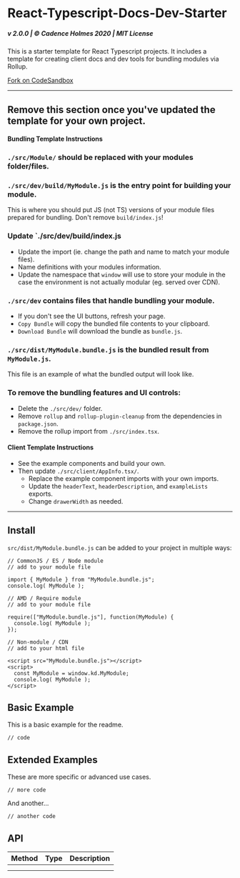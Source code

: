 # React-Typescript-Docs-Dev-Starter

##### v 2.0.0 | © Cadence Holmes 2020 | MIT License

This is a starter template for React Typescript projects. It includes a template for creating client docs and dev tools for bundling modules via Rollup.

[Fork on CodeSandbox](https://codesandbox.io/s/react-typescript-docs-dev-starter-msg3b?file=/README.md)

---

## Remove this section once you've updated the template for your own project.

#### Bundling Template Instructions

### `./src/Module/` should be replaced with your modules folder/files.

### `./src/dev/build/MyModule.js` is the entry point for building your module.

This is where you should put JS (not TS) versions of your module files prepared for bundling. Don't remove `build/index.js`!

### Update `./src/dev/build/index.js

- Update the import (ie. change the path and name to match your module files).
- Name definitions with your modules information.
- Update the namespace that `window` will use to store your module in the case the environment is not actually modular (eg. served over CDN).

### `./src/dev` contains files that handle bundling your module.

- If you don't see the UI buttons, refresh your page.
- `Copy Bundle` will copy the bundled file contents to your clipboard.
- `Download Bundle` will download the bundle as `bundle.js`.

### `./src/dist/MyModule.bundle.js` is the bundled result from `MyModule.js`.

This file is an example of what the bundled output will look like.

### To remove the bundling features and UI controls:

- Delete the `./src/dev/` folder.
- Remove `rollup` and `rollup-plugin-cleanup` from the dependencies in `package.json`.
- Remove the rollup import from `./src/index.tsx`.

#### Client Template Instructions

- See the example components and build your own.
- Then update `./src/client/AppInfo.tsx/`.
  - Replace the example component imports with your own imports.
  - Update the `headerText`, `headerDescription`, and `exampleLists` exports.
  - Change `drawerWidth` as needed.

---

## Install

`src/dist/MyModule.bundle.js` can be added to your project in multiple ways:

```
// CommonJS / ES / Node module
// add to your module file

import { MyModule } from "MyModule.bundle.js";
console.log( MyModule );
```

```
// AMD / Require module
// add to your module file

require(["MyModule.bundle.js"], function(MyModule) {
  console.log( MyModule );
});
```

```
// Non-module / CDN
// add to your html file

<script src="MyModule.bundle.js"></script>
<script>
  const MyModule = window.kd.MyModule;
  console.log( MyModule );
</script>
```

## Basic Example

This is a basic example for the readme.

```
// code
```

## Extended Examples

These are more specific or advanced use cases.

```
// more code
```

And another...

```
// another code
```

## API

| Method | Type | Description |
| ------ | ---- | ----------- |
|        |      |             |
|        |      |             |
